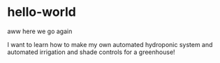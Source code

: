 # hello-world
aww here we go again

I want to learn how to make my own automated hydroponic system and automated irrigation and shade controls for a greenhouse!
